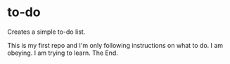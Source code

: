 # to-do
Creates a simple to-do list.

This is my first repo and I'm only following instructions on what to do. I am obeying. I am trying to learn. The End.

